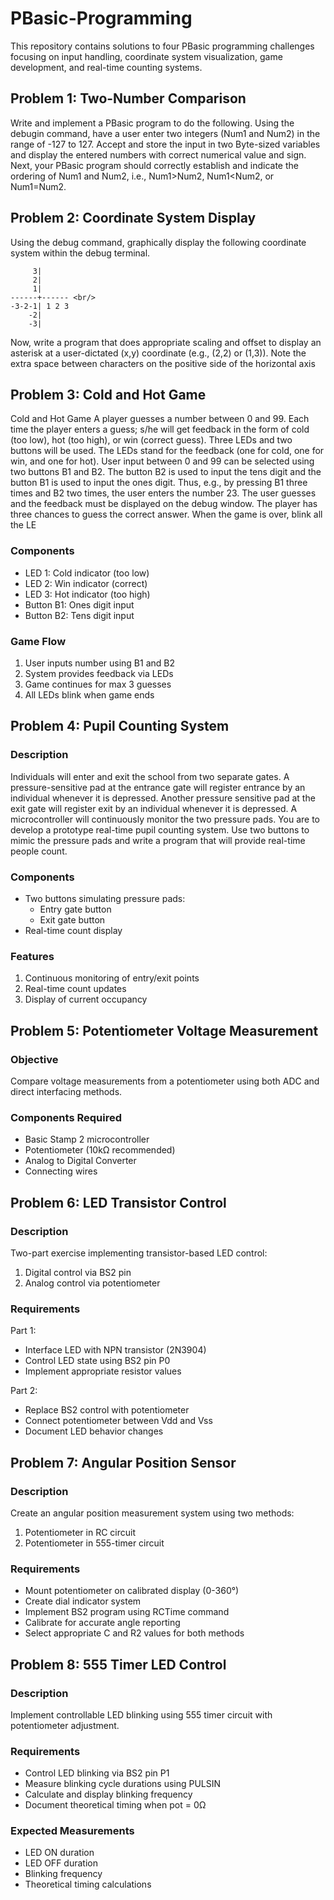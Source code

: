 # PBasic-Programming
This repository contains solutions to four PBasic programming challenges focusing on input handling, coordinate system visualization, game development, and real-time counting systems.

## Problem 1: Two-Number Comparison

 Write and implement a PBasic program to do the following. Using the debugin command, have a user enter  two  integers  (Num1  and  Num2)  in  the  range  of  -127  to  127.  Accept  and  store  the  input  in  two  Byte-sized  variables and display the entered numbers with correct numerical value and sign. Next, your PBasic program should correctly   establish   and   indicate   the   ordering   of   Num1   and   Num2,   i.e.,   Num1>Num2,   Num1<Num2,   or   Num1=Num2. 

## Problem 2: Coordinate System Display
Using  the  debug  command,  graphically  display  the  following  coordinate  system  within  the  debug  terminal.      

         3|            
         2|            
         1|    
    ------+------ <br/>
    -3-2-1| 1 2 3    
        -2|           
        -3|       
  Now,  write  a  program  that  does  appropriate  scaling  and  offset  to  display  an  asterisk  at  a  user-dictated  (x,y)  coordinate (e.g., (2,2) or (1,3)). Note the extra space between characters on the positive side of the horizontal axis
## Problem 3: Cold and Hot Game

Cold and Hot Game A player guesses a number between 0 and 99. Each time the player enters a guess; s/he  will  get  feedback  in  the  form  of  cold  (too  low),  hot  (too  high),  or  win  (correct  guess).  Three  LEDs  and  two  buttons  will  be  used.  The  LEDs  stand  for  the  feedback  (one  for  cold,  one  for  win,  and  one  for  hot).  User input between 0 and 99 can be selected using two buttons B1 and B2. The button B2 is used to input the tens digit and the button B1 is used to input the ones digit. Thus, e.g., by pressing B1 three times and B2 two times, the user enters the number 23. The user guesses and the feedback must be displayed on the debug window. The player has three chances to guess the correct answer. When the game is over, blink all the LE

### Components
- LED 1: Cold indicator (too low)
- LED 2: Win indicator (correct)
- LED 3: Hot indicator (too high)
- Button B1: Ones digit input
- Button B2: Tens digit input

### Game Flow
1. User inputs number using B1 and B2
2. System provides feedback via LEDs
3. Game continues for max 3 guesses
4. All LEDs blink when game ends

## Problem 4: Pupil Counting System

### Description
Individuals will enter and exit the school from two separate gates. A pressure-sensitive pad at the entrance gate will register  entrance  by  an  individual  whenever  it  is  depressed.  Another  pressure  sensitive  pad  at  the  exit  gate  will  register exit by an individual whenever it is depressed. A microcontroller will continuously monitor the two pressure pads. You are to develop a prototype real-time pupil counting system. Use two buttons to mimic the pressure pads and  write  a  program  that  will  provide  real-time  people  count.

### Components
- Two buttons simulating pressure pads:
  - Entry gate button
  - Exit gate button
- Real-time count display

### Features
1. Continuous monitoring of entry/exit points
2. Real-time count updates
3. Display of current occupancy

## Problem 5: Potentiometer Voltage Measurement

### Objective
Compare voltage measurements from a potentiometer using both ADC and direct interfacing methods.

### Components Required
- Basic Stamp 2 microcontroller
- Potentiometer (10kΩ recommended)
- Analog to Digital Converter
- Connecting wires

## Problem 6: LED Transistor Control

### Description
Two-part exercise implementing transistor-based LED control:
1. Digital control via BS2 pin
2. Analog control via potentiometer

### Requirements
Part 1:
- Interface LED with NPN transistor (2N3904)
- Control LED state using BS2 pin P0
- Implement appropriate resistor values

Part 2:
- Replace BS2 control with potentiometer
- Connect potentiometer between Vdd and Vss
- Document LED behavior changes

## Problem 7: Angular Position Sensor

### Description
Create an angular position measurement system using two methods:
1. Potentiometer in RC circuit
2. Potentiometer in 555-timer circuit

### Requirements
- Mount potentiometer on calibrated display (0-360°)
- Create dial indicator system
- Implement BS2 program using RCTime command
- Calibrate for accurate angle reporting
- Select appropriate C and R2 values for both methods

## Problem 8: 555 Timer LED Control

### Description
Implement controllable LED blinking using 555 timer circuit with potentiometer adjustment.

### Requirements
- Control LED blinking via BS2 pin P1
- Measure blinking cycle durations using PULSIN
- Calculate and display blinking frequency
- Document theoretical timing when pot = 0Ω

### Expected Measurements
- LED ON duration
- LED OFF duration
- Blinking frequency
- Theoretical timing calculations


